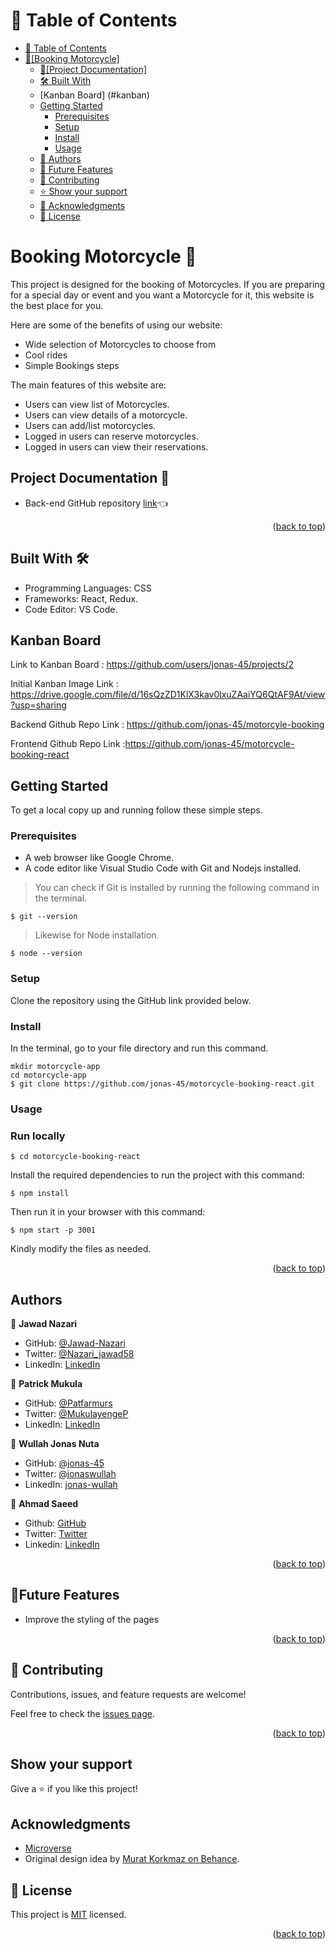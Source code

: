 <a name="readme-top"></a>

# 📗 Table of Contents

- [📗 Table of Contents](#-table-of-contents)
- [🛵\[Booking Motorcycle\] ](#about-project)
  - [📄\[Project Documentation\] ](#project-documentation)
  - [🛠 Built With ](#built-with)
  - [Kanban Board] (#kanban)
  - [Getting Started](#getting-started)
    - [Prerequisites](#prerequisites)
    - [Setup](#setup)
    - [Install](#install)
    - [Usage](#usage)
  - [👥 Authors ](#authors)
  - [🔭 Future Features ](#future-features)
  - [🤝 Contributing ](#contributing)
  - [⭐️ Show your support ](#️support)
  - [🙏 Acknowledgments ](#acknowledgements)
  - [📝 License ](#license)

<!-- PROJECT DESCRIPTION -->

# Booking Motorcycle 🛵 <a name="about-project"></a>

This project is designed for the booking of Motorcycles. If you are preparing for a special day or event and you want a Motorcycle for it, this website is the best place for you.

Here are some of the benefits of using our website:

- Wide selection of Motorcycles to choose from
- Cool rides
- Simple Bookings steps

The main features of this website are:

- Users can view list of Motorcycles.
- Users can view details of a motorcycle.
- Users can add/list motorcycles.
- Logged in users can reserve motorcycles.
- Logged in users can view their reservations.

## Project Documentation 📄 <a name="project-documentation"></a>

- Back-end GitHub repository [link](https://github.com/jonas-45/motorcyle-booking)👈


<p align="right">(<a href="#readme-top">back to top</a>)</p>


## Built With 🛠️ <a name="built-with"></a>

- Programming Languages: CSS
- Frameworks: React, Redux.
- Code Editor: VS Code.

## Kanban Board <a name="kanban"></a>

Link to Kanban Board : https://github.com/users/jonas-45/projects/2

Initial Kanban Image Link : https://drive.google.com/file/d/16sQzZD1KlX3kav0lxuZAaiYQ6QtAF9At/view?usp=sharing

Backend Github Repo Link : https://github.com/jonas-45/motorcyle-booking

Frontend Github Repo Link :https://github.com/jonas-45/motorcycle-booking-react


## Getting Started <a name="getting-started"></a>

To get a local copy up and running follow these simple steps.

### Prerequisites

- A web browser like Google Chrome.
- A code editor like Visual Studio Code with Git and Nodejs installed.

> You can check if Git is installed by running the following command in the terminal.

```
$ git --version
```

> Likewise for Node installation.

```
$ node --version
```

### Setup

Clone the repository using the GitHub link provided below.

### Install

In the terminal, go to your file directory and run this command.

```
mkdir motorcycle-app
cd motorcycle-app
$ git clone https://github.com/jonas-45/motorcycle-booking-react.git
```

### Usage

### Run locally

```
$ cd motorcycle-booking-react
```

Install the required dependencies to run the project with this command:

```
$ npm install
```

Then run it in your browser with this command:

```
$ npm start -p 3001
```

Kindly modify the files as needed.

<p align="right">(<a href="#readme-top">back to top</a>)</p>

## Authors <a name="authors"></a>

👤 **Jawad Nazari**

- GitHub: [@Jawad-Nazari](https://github.com/Jawad-Nazari)
- Twitter: [@Nazari_jawad58](https://twitter.com/Nazari_Jawad58)
- LinkedIn: [LinkedIn](https://www.linkedin.com/in/jawad-nazari/)

👤 **Patrick Mukula**

- GitHub: [@Patfarmurs](https://github.com/Patfarmurs)
- Twitter: [@MukulayengeP](https://twitter.com/MukulayengeP)
- LinkedIn: [LinkedIn](https://www.linkedin.com/in/Patrick-Mukula/)

👤  **Wullah Jonas Nuta**

- GitHub: [@jonas-45](https://github.com/jonas-45)
- Twitter: [@jonaswullah](https://twitter.com/jonaswullah)
- LinkedIn: [jonas-wullah](https://linkedin.com/in/jonas-wullah)

👤 **Ahmad Saeed**

- Github: [GitHub](https://github.com/ehmaddd/)
- Twitter: [Twitter](https://twitter.com/ehmaddd_pk)
- Linkedin: [LinkedIn](https://www.linkedin.com/in/ehmaddd/)

<p align="right">(<a href="#readme-top">back to top</a>)</p>

## 🔭Future Features <a name="future-features"></a>
- Improve the styling of the pages

<p align="right">(<a href="#readme-top">back to top</a>)</p>

## 🤝 Contributing <a name="contributing"></a>

Contributions, issues, and feature requests are welcome!

Feel free to check the [issues page](https://github.com/jonas-45/motorcycle-booking-react/issues).

<p align="right">(<a href="#readme-top">back to top</a>)</p>

## Show your support  <a name="️support"></a>

Give a ⭐️ if you like this project!

## Acknowledgments <a name="acknowledgements"></a>

- [Microverse](https://www.microverse.org/)
- Original design idea by [Murat Korkmaz on Behance](https://www.behance.net/muratk).

## 📝 License <a name="license"></a>

This project is [MIT](./LICENSE) licensed.

<p align="right">(<a href="#readme-top">back to top</a>)</p>
